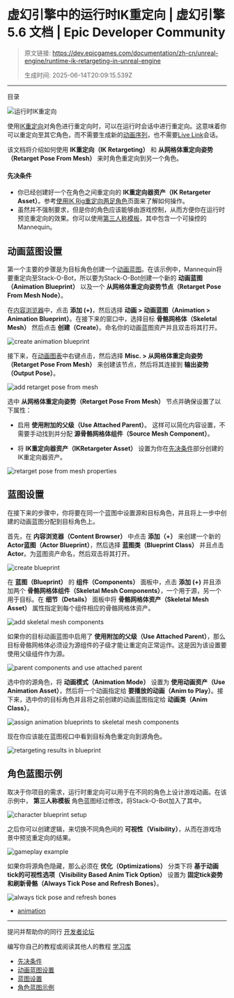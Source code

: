 # 虚幻引擎中的运行时IK重定向 | 虚幻引擎 5.6 文档 | Epic Developer Community

> 原文链接: https://dev.epicgames.com/documentation/zh-cn/unreal-engine/runtime-ik-retargeting-in-unreal-engine
> 
> 生成时间: 2025-06-14T20:09:15.539Z

---

目录

![运行时IK重定向](https://dev.epicgames.com/community/api/documentation/image/c0e4ea64-0621-4056-85bc-2b5081151212?resizing_type=fill&width=1920&height=335)

使用[IK重定向](/documentation/zh-cn/unreal-engine/ik-rig-animation-retargeting-in-unreal-engine)对角色进行重定向时，可以在运行时会话中进行重定向。这意味着你可以重定向至其它角色，而不需要生成新的[动画序列](/documentation/zh-cn/unreal-engine/animation-sequences-in-unreal-engine)，也不需要[Live Link](/documentation/zh-cn/unreal-engine/live-link-in-unreal-engine)会话。

该文档将介绍如何使用 **IK重定向（IK Retargeting）** 和 **从网格体重定向姿势（Retarget Pose From Mesh）** 来时角色重定向到另一个角色。

#### 先决条件

-   你已经创建好一个在角色之间重定向的 **IK重定向器资产（IK Retargeter Asset）**。参考[使用IK Rig重定向两足角色](/documentation/zh-cn/unreal-engine/retargeting-bipeds-with-ik-rig-in-unreal-engine)页面来了解如何操作。
-   虽然并不强制要求，但是你的角色应该能够由游戏控制，从而方便你在运行时预览重定向的效果。你可以使用[第三人称模板](/documentation/zh-cn/unreal-engine/third-person-template-in-unreal-engine)，其中包含一个可操控的Mannequin。

## 动画蓝图设置

第一个主要的步骤是为目标角色创建一个[动画蓝图](/documentation/zh-cn/unreal-engine/animation-blueprints-in-unreal-engine)。在该示例中，Mannequin将要重定向至Stack-O-Bot，所以要为Stack-O-Bot创建一个新的 **动画蓝图（Animation Blueprint）** 以及一个 **从网格体重定向姿势节点（Retarget Pose From Mesh Node）**。

在[内容浏览器](/documentation/zh-cn/unreal-engine/content-browser-in-unreal-engine)中，点击 **添加 (+)**，然后选择 **动画 > 动画蓝图（Animation > Animation Blueprint）**。在接下来的窗口中，选择目标 **骨骼网格体（Skeletal Mesh）** 然后点击 **创建（Create）**。命名你的动画蓝图资产并且双击将其打开。

![create animation blueprint](https://d1iv7db44yhgxn.cloudfront.net/documentation/images/88aba7c2-721c-48d4-b492-04fe316a0800/animbp1.png)

接下来，在[动画图表](/documentation/zh-cn/unreal-engine/graphing-in-animation-blueprints-in-unreal-engine)中右键点击，然后选择 **Misc. > 从网格体重定向姿势（Retarget Pose From Mesh）** 来创建该节点，然后将其连接到 **输出姿势（Output Pose）**。

![add retarget pose from mesh](https://d1iv7db44yhgxn.cloudfront.net/documentation/images/d4cb4b87-7501-4104-a072-440c6dcdaff9/animbp2.png)

选中 **从网格体重定向姿势（Retarget Pose From Mesh）** 节点并确保设置了以下属性：

-   启用 **使用附加的父级（Use Attached Parent）**。 这样可以简化内容设置，不需要手动找到并分配 **源骨骼网格体组件（Source Mesh Component）**。
    
-   将 **IK重定向器资产（IKRetargeter Asset）** 设置为你在[先决条件](/documentation/zh-cn/unreal-engine/runtime-ik-retargeting-in-unreal-engine#prerequisites)部分创建的IK重定向器资产。
    

![retarget pose from mesh properties](https://d1iv7db44yhgxn.cloudfront.net/documentation/images/3abe9340-be55-40a6-b11e-23f4a12de05a/animbp3.png)

## 蓝图设置

在接下来的步骤中，你将要在同一个蓝图中设置源和目标角色，并且将上一步中创建的动画蓝图分配到目标角色上。

首先，在 **内容浏览器（Content Browser）** 中点击 **添加（+）** 来创建一个新的 **Actor蓝图（Actor Blueprint）**，然后选择 **蓝图类（Blueprint Class）** 并且点击 **Actor**。为蓝图资产命名，然后双击将其打开。

![create blueprint](https://d1iv7db44yhgxn.cloudfront.net/documentation/images/9911da84-601e-4d83-935f-e4b468a396fb/bp1.png)

在 **蓝图（Blueprint）** 的 **组件（Components）** 面板中，点击 **添加 (+)** 并且添加两个 **骨骼网格体组件（Skeletal Mesh Components）**，一个用于源，另一个用于目标。在 **细节（Details）** 面板中将 **骨骼网格体资产（Skeletal Mesh Asset）** 属性指定到每个组件相应的骨骼网格体资产。

![add skeletal mesh components](https://d1iv7db44yhgxn.cloudfront.net/documentation/images/86815b04-d582-4f73-aa03-c0fe8c7cd615/bp2.png)

如果你的目标动画蓝图中启用了 **使用附加的父级（Use Attached Parent）**，那么目标骨骼网格体必须设为源组件的子级才能让重定向正常运作。这是因为该设置要使用父级组件作为源。

![parent components and use attached parent](https://d1iv7db44yhgxn.cloudfront.net/documentation/images/5ad2c101-2f62-4366-9bfa-a3946f477755/bp3.png)

选中你的源角色，将 **动画模式（Animation Mode）** 设置为 **使用动画资产（Use Animation Asset）**，然后将一个动画指定给 **要播放的动画（Anim to Play）**。接下来，选中你的目标角色并且将之前创建的动画蓝图指定给 **动画类（Anim Class）**。

![assign animation blueprints to skeletal mesh components](https://d1iv7db44yhgxn.cloudfront.net/documentation/images/c89da4c2-7c49-4f83-8461-35b0cfda74d4/bp4.png)

现在你应该能在蓝图视口中看到目标角色重定向到源角色。

![retargeting results in blueprint](https://d1iv7db44yhgxn.cloudfront.net/documentation/images/680603dc-bc32-4d64-b2c2-15b9ba0907c0/bp5.gif)

## 角色蓝图示例

取决于你项目的需求，运行时重定向可以用于在不同的角色上设计游戏动画。在该示例中， **第三人称模板** 角色蓝图经过修改，将Stack-O-Bot加入了其中。

![character blueprint setup](https://d1iv7db44yhgxn.cloudfront.net/documentation/images/dfeba644-daf5-416b-a155-eb3e869fe546/charbp1.png)

之后你可以创建逻辑，来切换不同角色间的 **可视性（Visibility）**，从而在游戏场景中预览重定向的结果。

![gameplay example](https://d1iv7db44yhgxn.cloudfront.net/documentation/images/786dad0b-abce-4a3d-8a7b-12cd6d70d1a7/charbp2.gif)

如果你将源角色隐藏，那么必须在 **优化（Optimizations）** 分类下将 **基于动画tick的可视性选项（Visibility Based Anim Tick Option）** 设置为 **固定tick姿势和刷新骨骼（Always Tick Pose and Refresh Bones）**。

![always tick pose and refresh bones](https://d1iv7db44yhgxn.cloudfront.net/documentation/images/388b563a-3d36-4483-aeea-969a296cb7ac/charbp3.png)

-   [animation](https://dev.epicgames.com/community/search?query=animation)

* * *

提问并帮助你的同行 [开发者论坛](https://forums.unrealengine.com/categories?tag=unreal-engine)

编写你自己的教程或阅读其他人的教程 [学习库](https://dev.epicgames.com/community/unreal-engine/learning)

-   [先决条件](/documentation/zh-cn/unreal-engine/runtime-ik-retargeting-in-unreal-engine#%E5%85%88%E5%86%B3%E6%9D%A1%E4%BB%B6)
-   [动画蓝图设置](/documentation/zh-cn/unreal-engine/runtime-ik-retargeting-in-unreal-engine#%E5%8A%A8%E7%94%BB%E8%93%9D%E5%9B%BE%E8%AE%BE%E7%BD%AE)
-   [蓝图设置](/documentation/zh-cn/unreal-engine/runtime-ik-retargeting-in-unreal-engine#%E8%93%9D%E5%9B%BE%E8%AE%BE%E7%BD%AE)
-   [角色蓝图示例](/documentation/zh-cn/unreal-engine/runtime-ik-retargeting-in-unreal-engine#%E8%A7%92%E8%89%B2%E8%93%9D%E5%9B%BE%E7%A4%BA%E4%BE%8B)
